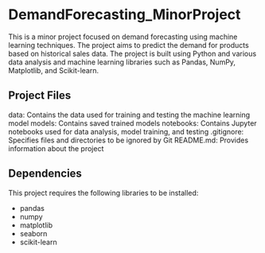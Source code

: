 # DemandForecasting_MinorProject

This is a minor project focused on demand forecasting using machine learning techniques. The project aims to predict the demand for products based on historical sales data. The project is built using Python and various data analysis and machine learning libraries such as Pandas, NumPy, Matplotlib, and Scikit-learn.

## Project Files
data: Contains the data used for training and testing the machine learning model
models: Contains saved trained models
notebooks: Contains Jupyter notebooks used for data analysis, model training, and testing
.gitignore: Specifies files and directories to be ignored by Git
README.md: Provides information about the project

## Dependencies
This project requires the following libraries to be installed:
- pandas
- numpy
- matplotlib
- seaborn
- scikit-learn


